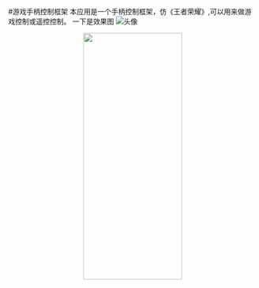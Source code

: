 ﻿#游戏手柄控制框架
 本应用是一个手柄控制框架，仿《王者荣耀》,可以用来做游戏控制或遥控控制。
一下是效果图
![头像](https://github.com/724898928/ThingsController/tree/master/app/src/main/java/com/lixin/assets/thingController.png)
<div align=center><img width="200" height="500" src="https://github.com/724898928/ThingsController/tree/master/app/src/main/java/com/lixin/assets/thingController.jpg"></div>

